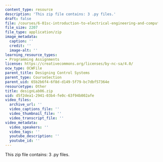 ```yaml
---
content_type: resource
description: 'This zip file contains: 3 .py files.'
draft: false
file: /courses/6-01sc-introduction-to-electrical-engineering-and-computer-science-i-spring-2011/d5f2dea1294103b4fe0c63f94b002afe_designLab06.zip
file_size: 2207
file_type: application/zip
image_metadata:
  caption: ''
  credit: ''
  image-alt: ''
learning_resource_types:
- Programming Assignments
license: https://creativecommons.org/licenses/by-nc-sa/4.0/
ocw_type: OCWFile
parent_title: Designing Control Systems
parent_type: CourseSection
parent_uid: 65b2b6f4-6f8d-d149-5f79-bc7dbf57364e
resourcetype: Other
title: designLab06.zip
uid: d5f2dea1-2941-03b4-fe0c-63f94b002afe
video_files:
  archive_url: ''
  video_captions_file: ''
  video_thumbnail_file: ''
  video_transcript_file: ''
video_metadata:
  video_speakers: ''
  video_tags: ''
  youtube_description: ''
  youtube_id: ''
---
```

This zip file contains: 3 .py files.